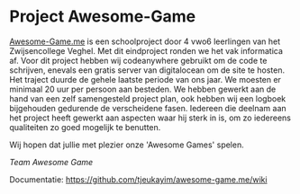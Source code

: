 # Project Awesome-Game
[Awesome-Game.me](https://www.awesome-game.me/) is een schoolproject door 4 vwo6 leerlingen van het Zwijsencollege Veghel. 
Met dit eindproject ronden we het vak informatica af. 
Voor dit project hebben wij codeanywhere gebruikt om de code te schrijven, enevals een gratis server van digitalocean 
om de site te hosten. Het traject duurde de gehele laatste periode van ons jaar. We moesten er minimaal 20 uur per 
persoon aan besteden. We hebben gewerkt aan de hand van een zelf samengesteld project plan, ook hebben wij een 
logboek bijgehouden gedurende de verscheidene fasen. Iedereen die deelnam aan het project heeft gewerkt aan aspecten 
waar hij sterk in is, om zo iedereens qualiteiten zo goed mogelijk te benutten.

Wij hopen dat jullie met plezier onze 'Awesome Games' spelen.

*Team Awesome Game*

Documentatie: https://github.com/tjeukayim/awesome-game.me/wiki
